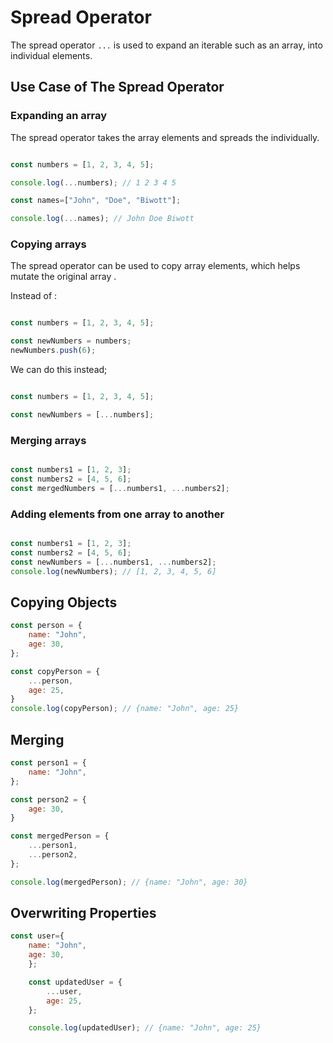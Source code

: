 # Spread Operator

The spread operator `...` is used to expand an iterable such as an array, into individual elements.


## Use Case of The Spread Operator

### Expanding an array

The spread operator takes the array elements and spreads the individually.

```js

const numbers = [1, 2, 3, 4, 5];

console.log(...numbers); // 1 2 3 4 5

const names=["John", "Doe", "Biwott"];

console.log(...names); // John Doe Biwott

```
### Copying arrays
The spread operator can be used to copy array elements, which helps mutate the original array .

Instead of  :

```js 

const numbers = [1, 2, 3, 4, 5];

const newNumbers = numbers;
newNumbers.push(6);

```

We can do this instead;

```js

const numbers = [1, 2, 3, 4, 5];

const newNumbers = [...numbers];
```

### Merging arrays

```js

const numbers1 = [1, 2, 3];
const numbers2 = [4, 5, 6];
const mergedNumbers = [...numbers1, ...numbers2];

```

### Adding elements from one array to another

```js

const numbers1 = [1, 2, 3];
const numbers2 = [4, 5, 6];
const newNumbers = [...numbers1, ...numbers2];
console.log(newNumbers); // [1, 2, 3, 4, 5, 6]

```


## Copying Objects

```js
const person = {
    name: "John",
    age: 30,
};

const copyPerson = {
    ...person,
    age: 25,    
}
console.log(copyPerson); // {name: "John", age: 25}

```

## Merging

```js
const person1 = {
    name: "John",
};

const person2 = {
    age: 30,
}

const mergedPerson = {
    ...person1,
    ...person2,
};

console.log(mergedPerson); // {name: "John", age: 30}   

```

## Overwriting Properties

```js
const user={
    name: "John",
    age: 30,
    };

    const updatedUser = {
        ...user,
        age: 25,
    };

    console.log(updatedUser); // {name: "John", age: 25}

```
